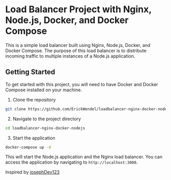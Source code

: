 # Load Balancer Project with Nginx, Node.js, Docker, and Docker Compose

This is a simple load balancer built using Nginx, Node.js, Docker, and Docker Compose. The purpose of this load balancer is to distribute incoming traffic to multiple instances of a Node.js application.

## Getting Started

To get started with this project, you will need to have Docker and Docker Compose installed on your machine.

1. Clone the repository

```bash
git clone https://github.com/ErickWendel/loadbalancer-nginx-docker-nodejs.git
```

2. Navigate to the project directory

```bash
cd loadbalancer-nginx-docker-nodejs
```

3. Start the application

```bash
docker-compose up -d
```

This will start the Node.js application and the Nginx load balancer. You can access the application by navigating to `http://localhost:3000`.

Inspired by [josephDev123](https://github.com/josephDev123/loadbalancer-nginx-docker-nodejs.git)




